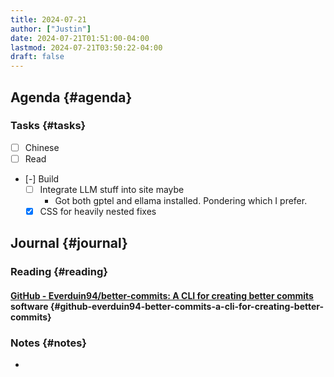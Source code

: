 ```yaml
---
title: 2024-07-21
author: ["Justin"]
date: 2024-07-21T01:51:00-04:00
lastmod: 2024-07-21T03:50:22-04:00
draft: false
---
```


<div class="outline-1 jvc">

## Agenda {#agenda}

<div class="outline-2 jvc">

### Tasks {#tasks}

-   [ ] Chinese
-   [ ] Read
-   [-] Build
    -   [ ] Integrate LLM stuff into site maybe
        -   Got both gptel and ellama installed. Pondering which I prefer.
    -   [X] CSS for heavily nested fixes

</div>

</div>

<div class="outline-1 jvc">

## Journal {#journal}

<div class="outline-2 jvc">

### Reading {#reading}

<div class="outline-3 jvc">

#### [GitHub - Everduin94/better-commits: A CLI for creating better commits](https://github.com/Everduin94/better-commits) <span class="tag"><span class="software">software</span></span> {#github-everduin94-better-commits-a-cli-for-creating-better-commits}


</div>

</div>

<div class="outline-2 jvc">

### Notes {#notes}

-

</div>

</div>
